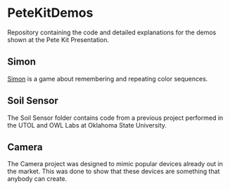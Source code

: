 # PeteKitDemos
Repository containing the code and detailed explanations for the demos shown at the Pete Kit Presentation.

## Simon
[Simon](https://en.wikipedia.org/wiki/Simon_(game)) is a game about remembering and repeating color sequences. 

## Soil Sensor
The Soil Sensor folder contains code from a previous project performed in the UTOL and OWL Labs at Oklahoma State University.

## Camera
The Camera project was designed to mimic popular devices already out in the market. This was done to show that these devices are something that anybody can create.
